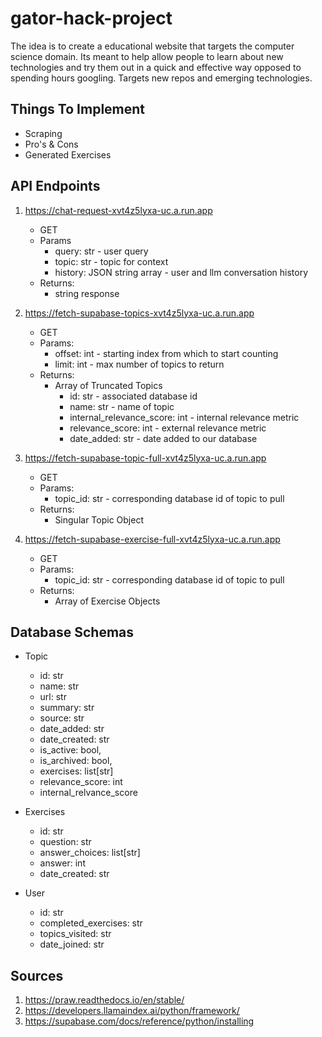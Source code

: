 # gator-hack-project
The idea is to create a educational website that targets the computer science domain. Its meant to help allow people to learn about new technologies and try them out in a quick and effective way opposed to spending hours googling. Targets new repos and emerging technologies.

## Things To Implement
- Scraping
- Pro's & Cons
- Generated Exercises

## API Endpoints

1) https://chat-request-xvt4z5lyxa-uc.a.run.app
    - GET
    - Params
        - query: str - user query
        - topic: str - topic for context
        - history: JSON string array - user and llm conversation history
    - Returns:
        - string response

2) https://fetch-supabase-topics-xvt4z5lyxa-uc.a.run.app
    - GET
    - Params:
        - offset: int - starting index from which to start counting
        - limit: int - max number of topics to return
    - Returns:
        - Array of Truncated Topics
            - id: str - associated database id
            - name: str - name of topic
            - internal_relevance_score: int - internal relevance metric
            - relevance_score: int - external relevance metric
            - date_added: str - date added to our database

3) https://fetch-supabase-topic-full-xvt4z5lyxa-uc.a.run.app
    - GET
    - Params:
        - topic_id: str - corresponding database id of topic to pull
    - Returns:
        - Singular Topic Object

4) https://fetch-supabase-exercise-full-xvt4z5lyxa-uc.a.run.app
    - GET
    - Params:
        - topic_id: str - corresponding database id of topic to pull
    - Returns:
        - Array of Exercise Objects

## Database Schemas
- Topic
    - id: str
    - name: str
    - url: str
    - summary: str
    - source: str
    - date_added: str
    - date_created: str
    - is_active: bool,
    - is_archived: bool,
    - exercises: list[str]
    - relevance_score: int
    - internal_relvance_score

- Exercises
    - id: str
    - question: str
    - answer_choices: list[str]
    - answer: int
    - date_created: str

- User
    - id: str
    - completed_exercises: str
    - topics_visited: str
    - date_joined: str

## Sources
1) https://praw.readthedocs.io/en/stable/
2) https://developers.llamaindex.ai/python/framework/
3) https://supabase.com/docs/reference/python/installing

